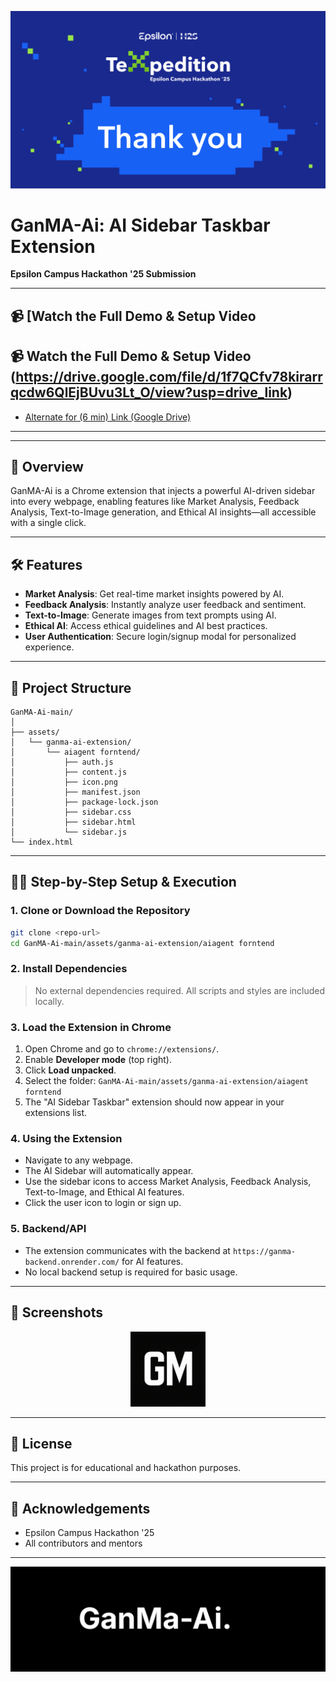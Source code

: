 <!-- Banner Image -->
<p align="center">
  <img src="Picture1.png" alt="TeXpedition" width="800"/>
</p>

# GanMA-Ai: AI Sidebar Taskbar Extension

**Epsilon Campus Hackathon '25 Submission**

---

## 📹 [Watch the Full Demo & Setup Video 
## 📹 Watch the Full Demo & Setup Video (https://drive.google.com/file/d/1f7QCfv78kirarrqcdw6QlEjBUvu3Lt_O/view?usp=drive_link)
- [Alternate  for (6 min) Link (Google Drive)](https://drive.google.com/file/d/1Gpd4uobP885iZolYPyujoKr7lo2Hk7-Y/view?usp=drive_link)

---  


---

## 🚀 Overview

GanMA-Ai is a Chrome extension that injects a powerful AI-driven sidebar into every webpage, enabling features like Market Analysis, Feedback Analysis, Text-to-Image generation, and Ethical AI insights—all accessible with a single click.

---

## 🛠️ Features
- **Market Analysis**: Get real-time market insights powered by AI.
- **Feedback Analysis**: Instantly analyze user feedback and sentiment.
- **Text-to-Image**: Generate images from text prompts using AI.
- **Ethical AI**: Access ethical guidelines and AI best practices.
- **User Authentication**: Secure login/signup modal for personalized experience.

---

## 📂 Project Structure
```
GanMA-Ai-main/
│
├── assets/
│   └── ganma-ai-extension/
│       └── aiagent forntend/
│           ├── auth.js
│           ├── content.js
│           ├── icon.png
│           ├── manifest.json
│           ├── package-lock.json
│           ├── sidebar.css
│           ├── sidebar.html
│           └── sidebar.js
└── index.html
```

---

## 🧑‍💻 Step-by-Step Setup & Execution

### 1. **Clone or Download the Repository**
```bash
git clone <repo-url>
cd GanMA-Ai-main/assets/ganma-ai-extension/aiagent forntend
```

### 2. **Install Dependencies**
> No external dependencies required. All scripts and styles are included locally.

### 3. **Load the Extension in Chrome**
1. Open Chrome and go to `chrome://extensions/`.
2. Enable **Developer mode** (top right).
3. Click **Load unpacked**.
4. Select the folder: `GanMA-Ai-main/assets/ganma-ai-extension/aiagent forntend`
5. The "AI Sidebar Taskbar" extension should now appear in your extensions list.

### 4. **Using the Extension**
- Navigate to any webpage.
- The AI Sidebar will automatically appear.
- Use the sidebar icons to access Market Analysis, Feedback Analysis, Text-to-Image, and Ethical AI features.
- Click the user icon to login or sign up.

### 5. **Backend/API**
- The extension communicates with the backend at `https://ganma-backend.onrender.com/` for AI features.
- No local backend setup is required for basic usage.

---

## 📸 Screenshots
<p align="center">
  <img src="extension logo.png" alt="Extension Icon" width="120"/>
</p>

---

## 📄 License
This project is for educational and hackathon purposes.

---

## 🙏 Acknowledgements
- Epsilon Campus Hackathon '25
- All contributors and mentors

---

<p align="center">
  <img src="GanMa-logo.png" alt="TeXpedition" width="800"/>
</p>
